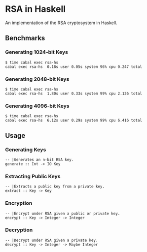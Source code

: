 # RSA in Haskell
An implementation of the RSA cryptosystem in Haskell.

## Benchmarks

### Generating 1024-bit Keys
```
$ time cabal exec rsa-hs
cabal exec rsa-hs  0.18s user 0.05s system 96% cpu 0.247 total
```

### Generating 2048-bit Keys
```
$ time cabal exec rsa-hs
cabal exec rsa-hs  1.80s user 0.33s system 99% cpu 2.136 total
```

### Generating 4096-bit Keys
```
$ time cabal exec rsa-hs
cabal exec rsa-hs  6.12s user 0.29s system 99% cpu 6.416 total
```

## Usage

### Generating Keys
```
-- |Generates an n-bit RSA key.
generate :: Int -> IO Key
```

### Extracting Public Keys
```
-- |Extracts a public key from a private key.
extract :: Key -> Key
```

### Encryption
```
-- |Encrypt under RSA given a public or private key.
encrypt :: Key -> Integer -> Integer
```

### Decryption
```
-- |Decrypt under RSA given a private key.
decrypt :: Key -> Integer -> Maybe Integer
```
